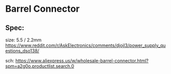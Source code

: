# Barrel Connector
## Spec:
size: 5.5 / 2.2mm  https://www.reddit.com/r/AskElectronics/comments/djojl3/power_supply_questions_dso138/

sch: https://www.aliexpress.us/w/wholesale-barrel-connector.html?spm=a2g0o.productlist.search.0
